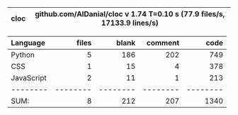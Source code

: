 cloc|github.com/AlDanial/cloc v 1.74  T=0.10 s (77.9 files/s, 17133.9 lines/s)
--- | ---

Language|files|blank|comment|code
:-------|-------:|-------:|-------:|-------:
Python|5|186|202|749
CSS|1|15|4|378
JavaScript|2|11|1|213
--------|--------|--------|--------|--------
SUM:|8|212|207|1340
